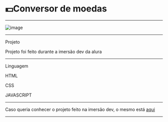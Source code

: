 #    💵Conversor de moedas
******************************************************************************************************************

![image](https://user-images.githubusercontent.com/72118415/165213599-e47a4873-c594-4a82-bc92-1bbd69633fc2.png)


*********************************************************************************************************************
Projeto

Projeto foi feito durante a imersão dev da alura


*********************************************************************************************************************
Linguagem


HTML


CSS

JAVASCRIPT

*********************************************************************************************************************

Caso queria conhecer o projeto feito na imersão dev, o mesmo está [aqui](https://codepen.io/chritianegozza/pen/jOyOMXz)
*********************************************************************************************************************

